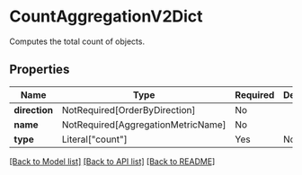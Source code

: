 # CountAggregationV2Dict

Computes the total count of objects.

## Properties
| Name | Type | Required | Description |
| ------------ | ------------- | ------------- | ------------- |
**direction** | NotRequired[OrderByDirection] | No |  |
**name** | NotRequired[AggregationMetricName] | No |  |
**type** | Literal["count"] | Yes | None |


[[Back to Model list]](../../README.md#documentation-for-models) [[Back to API list]](../../README.md#documentation-for-api-endpoints) [[Back to README]](../../README.md)
